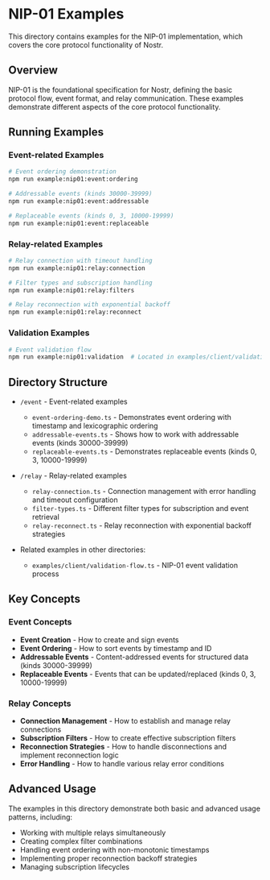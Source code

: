 # NIP-01 Examples

This directory contains examples for the NIP-01 implementation, which covers the core protocol functionality of Nostr.

## Overview

NIP-01 is the foundational specification for Nostr, defining the basic protocol flow, event format, and relay communication. These examples demonstrate different aspects of the core protocol functionality.

## Running Examples

### Event-related Examples

```bash
# Event ordering demonstration
npm run example:nip01:event:ordering

# Addressable events (kinds 30000-39999)
npm run example:nip01:event:addressable

# Replaceable events (kinds 0, 3, 10000-19999)
npm run example:nip01:event:replaceable
```

### Relay-related Examples

```bash
# Relay connection with timeout handling
npm run example:nip01:relay:connection

# Filter types and subscription handling
npm run example:nip01:relay:filters

# Relay reconnection with exponential backoff
npm run example:nip01:relay:reconnect
```

### Validation Examples

```bash
# Event validation flow
npm run example:nip01:validation  # Located in examples/client/validation-flow.ts
```

## Directory Structure

- `/event` - Event-related examples
  - `event-ordering-demo.ts` - Demonstrates event ordering with timestamp and lexicographic ordering
  - `addressable-events.ts` - Shows how to work with addressable events (kinds 30000-39999)
  - `replaceable-events.ts` - Demonstrates replaceable events (kinds 0, 3, 10000-19999)

- `/relay` - Relay-related examples
  - `relay-connection.ts` - Connection management with error handling and timeout configuration
  - `filter-types.ts` - Different filter types for subscription and event retrieval
  - `relay-reconnect.ts` - Relay reconnection with exponential backoff strategies

- Related examples in other directories:
  - `examples/client/validation-flow.ts` - NIP-01 event validation process

## Key Concepts

### Event Concepts

- **Event Creation** - How to create and sign events
- **Event Ordering** - How to sort events by timestamp and ID
- **Addressable Events** - Content-addressed events for structured data (kinds 30000-39999)
- **Replaceable Events** - Events that can be updated/replaced (kinds 0, 3, 10000-19999)

### Relay Concepts

- **Connection Management** - How to establish and manage relay connections
- **Subscription Filters** - How to create effective subscription filters
- **Reconnection Strategies** - How to handle disconnections and implement reconnection logic
- **Error Handling** - How to handle various relay error conditions

## Advanced Usage

The examples in this directory demonstrate both basic and advanced usage patterns, including:

- Working with multiple relays simultaneously
- Creating complex filter combinations
- Handling event ordering with non-monotonic timestamps
- Implementing proper reconnection backoff strategies
- Managing subscription lifecycles 